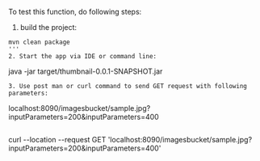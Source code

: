 To test this function, do following steps:
1. build the project: 
```
mvn clean package
'''
2. Start the app via IDE or command line:
```
java -jar target/thumbnail-0.0.1-SNAPSHOT.jar
```
3. Use post man or curl command to send GET request with following parameters:
```
localhost:8090/imagesbucket/sample.jpg?inputParameters=200&inputParameters=400
```
```
curl --location --request GET 'localhost:8090/imagesbucket/sample.jpg?inputParameters=200&inputParameters=400'
```
